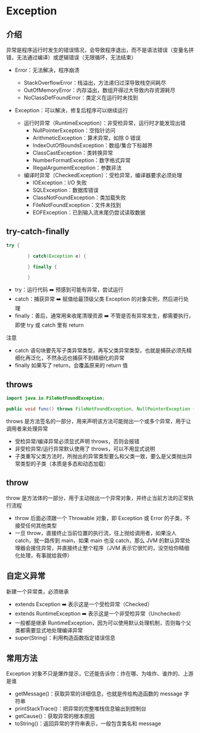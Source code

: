 # Exception

## 介绍

异常是程序运行时发生的错误情况，会导致程序退出，而不是语法错误（变量名拼错，无法通过编译）或逻辑错误（无限循环，无法结束）

- Error：无法解决，程序崩溃
	- StackOverflowError：栈溢出，方法递归过深导致栈空间耗尽
	- OutOfMemoryError：内存溢出，数组开得过大导致内存资源耗尽
	- NoClassDefFoundError：类定义在运行时未找到

- Exception：可以解决，修复后程序可以继续运行
	- 运行时异常（RuntimeException）：非受检异常，运行时才能发现出错
		- NullPointerException：空指针访问
		- ArithmeticException：算术异常，如除 0 错误
		- IndexOutOfBoundsException：数组/集合下标越界
		- ClassCastException：类转换异常
		- NumberFormatException：数字格式异常
		- IllegalArgumentException：参数非法
	- 编译时异常（CheckedException）：受检异常，编译器要求必须处理
		- IOException：I/O 失败
		- SQLException：数据库错误
		- ClassNotFoundException：类加载失败
		- FileNotFoundException：文件未找到
		- EOFException：已到输入流末尾仍尝试读取数据

## try-catch-finally

```java
try {

        } catch(Exception e) {

        } finally {

        } 
```
- try：运行代码 ➡️ 预感到可能有异常，尝试运行
- catch：捕获异常 ➡️ 赋值给最顶级父类 Exception 的对象实例，然后进行处理
- finally：善后，通常用来收尾清理资源 ➡️ 不管是否有异常发生，都需要执行，即使 try 或 catch 里有 return

注意
- catch 语句块要先写子类异常类型，再写父类异常类型，也就是捕获必须先精细化再泛化，不然永远也捕获不到精细化的异常
- finally 如果写了 return，会覆盖原来的 return 值

## throws

```java
import java.io.FileNotFoundException;

public void func() throws FileNotFoundException, NullPointerException {}
```
throws 是方法签名的一部分，用来声明该方法可能抛出一个或多个异常，用于让调用者来处理异常
- 受检异常/编译异常必须显式声明 throws，否则会报错
- 非受检异常/运行异常默认使用了 throws，可以不用显式说明
- 子类重写父类方法时，所抛出的异常类型要么和父类一致，要么是父类抛出异常类型的子类（本质是多态和动态加载）

## throw

throw 是方法体的一部分，用于主动抛出一个异常对象，并终止当前方法的正常执行流程
- throw 后面必须跟一个 Throwable 对象，即 Exception 或 Error 的子类，不接受任何其他类型
- 一旦 throw，直接终止当前位置的执行流，往上抛给调用者，如果没人 catch，就一路传到 main，如果 main 也没 catch，那么 JVM 的默认异常处理器会接住异常，并直接终止整个程序（JVM 表示它很忙的，没空给你精细化处理，有事就给我停）

## 自定义异常

新建一个异常类，必须继承
- extends Exception ➡️ 表示这是一个受检异常（Checked）
- extends RuntimeException ➡️ 表示这是一个非受检异常（Unchecked）
- 一般都是继承 RuntimeException，因为可以使用默认处理机制，否则每个父类都需要显式地处理编译异常
- super(String)：利用构造函数指定错误信息

## 常用方法

Exception 对象不只是爆炸提示，它还能告诉你：炸在哪、为啥炸、谁炸的、上游是谁
- getMessage()：获取异常的详细信息，也就是传给构造函数的 message 字符串
- printStackTrace()：把异常的完整堆栈信息输出到控制台
- getCause()：获取异常的根本原因
- toString()：返回异常的字符串表示，一般包含类名和 message